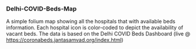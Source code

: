 ### Delhi-COVID-Beds-Map

A simple folium map showing all the hospitals that with available beds information. Each hospital icon is color-coded to depict the availability of vacant beds.
The data is based on the Delhi COVID Beds Dashboard (live @ https://coronabeds.jantasamvad.org/index.html)

